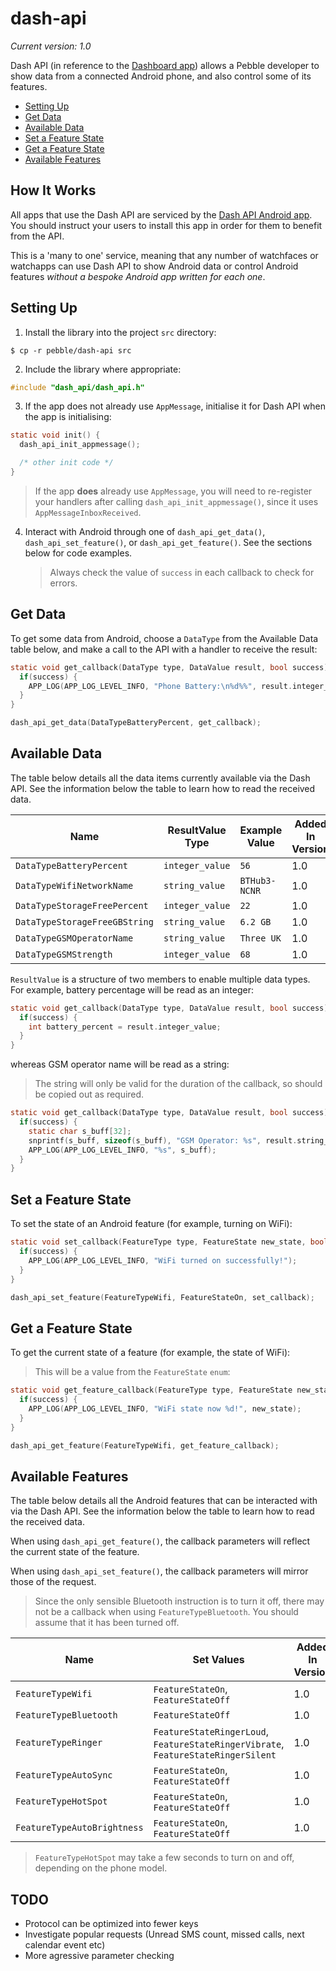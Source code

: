 # dash-api

*Current version: 1.0*

Dash API (in reference to the 
[Dashboard app](https://play.google.com/store/apps/details?id=com.wordpress.ninedof.dashboard)) 
allows a Pebble developer to show data from a connected Android phone, and also 
control some of its features.

- [Setting Up](#setting-up)
- [Get Data](#get-data)
- [Available Data](#available-data)
- [Set a Feature State](#set-a-feature-state)
- [Get a Feature State](#get-a-feature-state)
- [Available Features](#available-features)


## How It Works

All apps that use the Dash API are serviced by the [Dash API Android app](LINK).
You should instruct your users to install this app in order for them to benefit
from the API.

This is a 'many to one' service, meaning that any number of watchfaces or
watchapps can use Dash API to show Android data or control Android features
_without a bespoke Android app written for each one_.


## Setting Up

1. Install the library into the project `src` directory:

  ```
  $ cp -r pebble/dash-api src
  ```

2. Include the library where appropriate:

  ```c
  #include "dash_api/dash_api.h"
  ```

3. If the app does not already use `AppMessage`, initialise it for Dash API
   when the app is initialising:

  ```c
  static void init() {
    dash_api_init_appmessage();

    /* other init code */
  }
  ```

  > If the app **does** already use `AppMessage`, you will need to re-register
  > your handlers after calling `dash_api_init_appmessage()`, since it uses
  > `AppMessageInboxReceived`.

4. Interact with Android through one of `dash_api_get_data()`,
   `dash_api_set_feature()`, or `dash_api_get_feature()`. See the sections below
   for code examples.

   > Always check the value of `success` in each callback to check for errors.


## Get Data 

To get some data from Android, choose a `DataType` from the Available Data
 table below, and make a call to the API with a handler to receive the result:

```c
static void get_callback(DataType type, DataValue result, bool success) {
  if(success) {
    APP_LOG(APP_LOG_LEVEL_INFO, "Phone Battery:\n%d%%", result.integer_value);
  }
}

dash_api_get_data(DataTypeBatteryPercent, get_callback);
```


## Available Data

The table below details all the data items currently available via the Dash API.
See the information below the table to learn how to read the received data.

| Name | ResultValue Type | Example Value | Added In Version |
|------|------------------|---------------|------------------|
| `DataTypeBatteryPercent` | `integer_value` | `56` | 1.0 |
| `DataTypeWifiNetworkName` | `string_value` | `BTHub3-NCNR` | 1.0 |
| `DataTypeStorageFreePercent` | `integer_value` | `22` | 1.0 |
| `DataTypeStorageFreeGBString` | `string_value` | `6.2 GB` | 1.0 |
| `DataTypeGSMOperatorName` | `string_value` | `Three UK` | 1.0 |
| `DataTypeGSMStrength` | `integer_value` | `68` | 1.0 |

`ResultValue` is a structure of two members to enable multiple data types. For
example, battery percentage will be read as an integer:

```c
static void get_callback(DataType type, DataValue result, bool success) {
  if(success) {
    int battery_percent = result.integer_value;
  }
}
```

whereas GSM operator name will be read as a string:

> The string will only be valid for the duration of the callback, so should be
> copied out as required.

```c
static void get_callback(DataType type, DataValue result, bool success) {
  if(success) {
    static char s_buff[32];
    snprintf(s_buff, sizeof(s_buff), "GSM Operator: %s", result.string_value);
    APP_LOG(APP_LOG_LEVEL_INFO, "%s", s_buff);
  }
}
```


## Set a Feature State

To set the state of an Android feature (for example, turning on WiFi):

```c
static void set_callback(FeatureType type, FeatureState new_state, bool success) {
  if(success) {
    APP_LOG(APP_LOG_LEVEL_INFO, "WiFi turned on successfully!");
  }
}

dash_api_set_feature(FeatureTypeWifi, FeatureStateOn, set_callback);
```


## Get a Feature State

To get the current state of a feature (for example, the state of WiFi):

> This will be a value from the `FeatureState` `enum`:

```c
static void get_feature_callback(FeatureType type, FeatureState new_state, bool success) {
  if(success) {
    APP_LOG(APP_LOG_LEVEL_INFO, "WiFi state now %d!", new_state);
  }
}

dash_api_get_feature(FeatureTypeWifi, get_feature_callback);
```


## Available Features

The table below details all the Android features that can be interacted with via
the Dash API. See the information below the table to learn how to read the
received data.

When using `dash_api_get_feature()`, the callback parameters will reflect the
current state of the feature.

When using `dash_api_set_feature()`, the callback parameters will mirror those
of the request.

> Since the only sensible Bluetooth instruction is to turn it off, there may not
> be a callback when using `FeatureTypeBluetooth`. You should assume that it has
> been turned off.

| Name | Set Values | Added In Version |
|------|------------|------------------|
| `FeatureTypeWifi` | `FeatureStateOn`, `FeatureStateOff` | 1.0 |
| `FeatureTypeBluetooth` | `FeatureStateOff` | 1.0 |
| `FeatureTypeRinger` | `FeatureStateRingerLoud`, `FeatureStateRingerVibrate`, `FeatureStateRingerSilent` | 1.0 |
| `FeatureTypeAutoSync` | `FeatureStateOn`, `FeatureStateOff` | 1.0 |
| `FeatureTypeHotSpot` | `FeatureStateOn`, `FeatureStateOff` | 1.0 |
| `FeatureTypeAutoBrightness` | `FeatureStateOn`, `FeatureStateOff` | 1.0 |

> `FeatureTypeHotSpot` may take a few seconds to turn on and off, depending on the phone model.


## TODO

- Protocol can be optimized into fewer keys
- Investigate popular requests (Unread SMS count, missed calls, next calendar event etc)
- More agressive parameter checking
